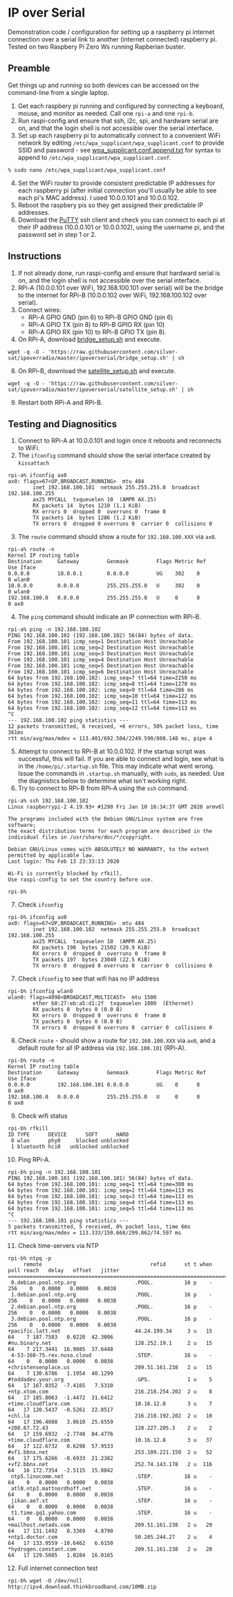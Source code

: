 # IP over Serial
Demonstration code / configuration for setting up a raspberry pi internet connection over a serial link to another (internet connected) raspberry pi. Tested on two Raspbery Pi Zero Ws running Rapberian buster. 

## Preamble
Get things up and running so both devices can be accessed on the command-line from a single laptop.
1. Get each raspbery pi running and configured by connecting a keyboard, mouse, and monitor as needed. Call one `rpi-a` and one `rpi-b`. 
2. Run raspi-config and ensure that ssh, i2c, spi, and hardware serial are on, and that the login shell is not accessible over the serial interface. 
3. Set up each raspberry pi to automatically connect to a convenient WiFi network by editing `/etc/wpa_supplicant/wpa_supplicant.conf` to provide SSID and password - see [wpa_supplicant.conf.append.txt](wpa_supplicant.conf.append.txt) for syntax to append to `/etc/wpa_supplicant/wpa_supplicant.conf`.
```
% sudo nano /etc/wpa_supplicant/wpa_supplicant.conf
```
4. Set the WiFi router to provide consistent predictable IP addresses for each raspberry pi (after initial connection you'll usually be able to see each pi's MAC address). I used 10.0.0.101 and 10.0.0.102. 
5. Reboot the raspbery pis so they get assigned their predictable IP addresses. 
6. Download the [PuTTY](https://www.chiark.greenend.org.uk/~sgtatham/putty/latest.html) ssh client and check you can connect to each pi at their IP address (10.0.0.101 or 10.0.0.102), using the username pi, and the password set in step 1 or 2. 

## Instructions
1. If not already done, run raspi-config and ensure that hardward serial is on, and the login shell is not accessible over the serial interface.
2. RPi-A (10.0.0.101 over WiFi, 192.168.100.101 over serial) will be the bridge to the internet for RPi-B (10.0.0.102 over WiFi, 192.168.100.102 over serial).
3. Connect wires:
   * RPi-A GPIO GND (pin 6) to RPi-B GPIO GND (pin 6)
   * RPi-A GPIO TX (pin 8) to RPi-B GPIO RX (pin 10)
   * RPi-A GPIO RX (pin 10) to RPi-B GPIO TX (pin 8). 
7. On RPi-A, download [bridge_setup.sh](bridge_setup.sh) and execute. 
```
wget -q -O - 'https://raw.githubusercontent.com/silver-sat/ipoverradio/master/ipoverserial/bridge_setup.sh' | sh 
```
8. On RPi-B, download the [satellite_setup.sh](satellite_setup.sh) and execute.
```
wget -q -O - 'https://raw.githubusercontent.com/silver-sat/ipoverradio/master/ipoverserial/satellite_setup.sh' | sh 
```
9. Restart both RPi-A and RPi-B.

## Testing and Diagnositics

1. Connect to RPi-A at 10.0.0.101 and login once it reboots and reconnects to WiFi.
2. The `ifconfig` command should show the serial interface created by `kissattach`
```
rpi-a% ifconfig ax0
ax0: flags=67<UP,BROADCAST,RUNNING>  mtu 484
        inet 192.168.100.101  netmask 255.255.255.0  broadcast 192.168.100.255
        ax25 MYCALL  txqueuelen 10  (AMPR AX.25)
        RX packets 14  bytes 1210 (1.1 KiB)
        RX errors 0  dropped 0  overruns 0  frame 0
        TX packets 14  bytes 1286 (1.2 KiB)
        TX errors 0  dropped 0 overruns 0  carrier 0  collisions 0
```
3. The `route` command should show a route for `192.168.100.XXX` via `ax0`.
```
rpi-a% route -n
Kernel IP routing table
Destination     Gateway         Genmask         Flags Metric Ref    Use Iface
0.0.0.0         10.0.0.1        0.0.0.0         UG    302    0        0 wlan0
10.0.0.0        0.0.0.0         255.255.255.0   U     302    0        0 wlan0
192.168.100.0   0.0.0.0         255.255.255.0   U     0      0        0 ax0
```
4. The `ping` command should indicate an IP connection with RPi-B.
```
rpi-a% ping -n 192.168.100.102
PING 192.168.100.102 (192.168.100.102) 56(84) bytes of data.
From 192.168.100.101 icmp_seq=1 Destination Host Unreachable
From 192.168.100.101 icmp_seq=2 Destination Host Unreachable
From 192.168.100.101 icmp_seq=3 Destination Host Unreachable
From 192.168.100.101 icmp_seq=4 Destination Host Unreachable
From 192.168.100.101 icmp_seq=5 Destination Host Unreachable
From 192.168.100.101 icmp_seq=6 Destination Host Unreachable
64 bytes from 192.168.100.102: icmp_seq=7 ttl=64 time=2250 ms
64 bytes from 192.168.100.102: icmp_seq=8 ttl=64 time=1270 ms
64 bytes from 192.168.100.102: icmp_seq=9 ttl=64 time=286 ms
64 bytes from 192.168.100.102: icmp_seq=10 ttl=64 time=122 ms
64 bytes from 192.168.100.102: icmp_seq=11 ttl=64 time=113 ms
64 bytes from 192.168.100.102: icmp_seq=12 ttl=64 time=113 ms
^C
--- 192.168.100.102 ping statistics ---
12 packets transmitted, 6 received, +6 errors, 50% packet loss, time 361ms
rtt min/avg/max/mdev = 113.401/692.504/2249.590/808.148 ms, pipe 4
```
5. Attempt to connect to RPi-B at 10.0.0.102. If the startup script was successful, this will fail. If you are able to connect and login, see what is in the `/home/pi/.startup.sh` file. This may indicate what went wrong. Issue the commands in `.startup.sh` manually, with `sudo`, as needed. Use the diagnistics below to determine what isn't working right.
6. Try to connect to RPi-B from RPi-A using the `ssh` command. 
```
rpi-a% ssh 192.168.100.102
Linux raspberrypi-2 4.19.93+ #1290 Fri Jan 10 16:34:37 GMT 2020 armv6l

The programs included with the Debian GNU/Linux system are free software;
the exact distribution terms for each program are described in the
individual files in /usr/share/doc/*/copyright.

Debian GNU/Linux comes with ABSOLUTELY NO WARRANTY, to the extent
permitted by applicable law.
Last login: Thu Feb 13 23:33:13 2020

Wi-Fi is currently blocked by rfkill.
Use raspi-config to set the country before use.

rpi-b% 
```
7. Check `ifconfig`
```
rpi-b% ifconfig ax0
ax0: flags=67<UP,BROADCAST,RUNNING>  mtu 484
        inet 192.168.100.102  netmask 255.255.255.0  broadcast 192.168.100.255
        ax25 MYCALL  txqueuelen 10  (AMPR AX.25)
        RX packets 198  bytes 21502 (20.9 KiB)
        RX errors 0  dropped 0  overruns 0  frame 0
        TX packets 197  bytes 23040 (22.5 KiB)
        TX errors 0  dropped 0 overruns 0  carrier 0  collisions 0
```
7. Check `ifconfig` to see that wifi has no IP address
```
rpi-b% ifconfig wlan0
wlan0: flags=4098<BROADCAST,MULTICAST>  mtu 1500
        ether b8:27:eb:a5:d1:2f  txqueuelen 1000  (Ethernet)
        RX packets 0  bytes 0 (0.0 B)
        RX errors 0  dropped 0  overruns 0  frame 0
        TX packets 0  bytes 0 (0.0 B)
        TX errors 0  dropped 0 overruns 0  carrier 0  collisions 0

```
8. Check `route` - should show a route for `192.168.100.XXX` via `ax0`, and a default route for all IP address via `192.168.100.101` (RPi-A).
```
rpi-b% route -n 
Kernel IP routing table
Destination     Gateway         Genmask         Flags Metric Ref    Use Iface
0.0.0.0         192.168.100.101 0.0.0.0         UG    0      0        0 ax0
192.168.100.0   0.0.0.0         255.255.255.0   U     0      0        0 ax0
```
9. Check wifi status
```
rpi-b% rfkill
ID TYPE      DEVICE      SOFT      HARD
 0 wlan      phy0     blocked unblocked
 1 bluetooth hci0   unblocked unblocked
```
10. Ping RPi-A.
```
rpi-b% ping -n 192.168.100.101
PING 192.168.100.101 (192.168.100.101) 56(84) bytes of data.
64 bytes from 192.168.100.101: icmp_seq=1 ttl=64 time=300 ms
64 bytes from 192.168.100.101: icmp_seq=2 ttl=64 time=113 ms
64 bytes from 192.168.100.101: icmp_seq=3 ttl=64 time=113 ms
64 bytes from 192.168.100.101: icmp_seq=4 ttl=64 time=113 ms
64 bytes from 192.168.100.101: icmp_seq=5 ttl=64 time=113 ms
^C
--- 192.168.100.101 ping statistics ---
5 packets transmitted, 5 received, 0% packet loss, time 6ms
rtt min/avg/max/mdev = 113.333/150.668/299.862/74.597 ms

```
11. Check time-servers via NTP
```
rpi-b% ntpq -p
     remote                                   refid      st t when poll reach   delay   offset   jitter
=======================================================================================================
 0.debian.pool.ntp.org                   .POOL.          16 p    -  256    0   0.0000   0.0000   0.0038
 1.debian.pool.ntp.org                   .POOL.          16 p    -  256    0   0.0000   0.0000   0.0038
 2.debian.pool.ntp.org                   .POOL.          16 p    -  256    0   0.0000   0.0000   0.0038
 3.debian.pool.ntp.org                   .POOL.          16 p    -  256    0   0.0000   0.0000   0.0038
+pacific.latt.net                        44.24.199.34     3 u   15   64    7 187.7583   0.0220  42.3096
#nu.binary.net                           128.252.19.1     2 u   15   64    7 217.3441  16.9085  37.6448
 4-53-160-75.rev.nuso.cloud              .STEP.          16 u    -   64    0   0.0000   0.0000   0.0038
+christensenplace.us                     209.51.161.238   2 u   15   64    7 130.6786   1.1954  40.1299
#toddadev.your.org                       .GPS.            1 u    5   64   17 167.0352  -7.4165   7.5310
+ntp.xtom.com                            216.218.254.202  2 u    8   64   17 185.8063  -1.4472  31.6412
+time.cloudflare.com                     10.16.12.8       3 u    7   64   17 120.5437  -0.5261  22.8517
+chl.la                                  216.218.192.202  2 u   10   64   17 196.4088   3.8610  25.6559
+208.67.72.43                            128.227.205.3    2 u    2   64   17 159.6932  -2.7748  84.4776
+time.cloudflare.com                     10.16.12.8       3 u   37   64   17 122.6732   0.6298  57.9533
#vf1.bbnx.net                            253.109.221.150  2 u   52   64   17 175.6266  -8.6933  21.2382
+vf2.bbnx.net                            252.74.143.178   2 u  116   64   16 172.7354  -2.5115  15.0842
 ntp5.linocomm.net                       .STEP.          16 u    -   64    0   0.0000   0.0000   0.0038
 atl0.ntp3.mattnordhoff.net              .STEP.          16 u    -   64    0   0.0000   0.0000   0.0038
 jikan.ae7.st                            .STEP.          16 u    -   64    0   0.0000   0.0000   0.0038
 t1.time.gq1.yahoo.com                   .STEP.          16 u    -   64    0   0.0000   0.0000   0.0038
+mailhost.netads.com                     209.51.161.238   2 u   29   64   17 131.1492   0.3369   4.8790
+ntp1.doctor.com                         50.205.244.27    2 u    4   64   17 133.9559 -10.6462   6.6150
*hydrogen.constant.com                   209.51.161.238   2 u   28   64   17 129.5085   1.0284  16.0165
```
12. Full internet connection test
```
rpi-b% wget -O /dev/null http://ipv4.download.thinkbroadband.com/10MB.zip
```
